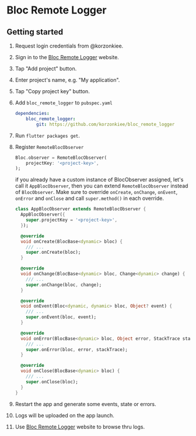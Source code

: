 # Bloc Remote Logger

## Getting started

1. Request login credentials from @korzonkiee.
2. Sign in to the [Bloc Remote Logger](https://korzonkiee.github.io/) website.
3. Tap "Add project" button.
4. Enter project's name, e.g. "My application".
5. Tap "Copy project key" button.
6. Add `bloc_remote_logger` to `pubspec.yaml`
    ```yaml
    dependencies:
        bloc_remote_logger:
            git: https://github.com/korzonkiee/bloc_remote_logger
    ```
7. Run `flutter packages get`.
8. Register `RemoteBlocObserver`
    ```dart
    Bloc.observer = RemoteBlocObserver(
        projectKey: '<project-key>',
    );
    ```

    if you already have a custom instance of BlocObserver assigned, let's call it `AppBlocObserver`, then you can extend `RemoteBlocObserver` instead of `BlocObserver`. Make sure to override `onCreate`, `onChange`, `onEvent`, `onError` and `onClose` and call `super.method()` in each override.

    ```dart
    class AppBlocObserver extends RemoteBlocObserver {
      AppBlocObserver({
        super.projectKey = '<project-key>',
      });

      @override
      void onCreate(BlocBase<dynamic> bloc) {
        /// ...
        super.onCreate(bloc);
      }

      @override
      void onChange(BlocBase<dynamic> bloc, Change<dynamic> change) {
        /// ...
        super.onChange(bloc, change);
      }

      @override
      void onEvent(Bloc<dynamic, dynamic> bloc, Object? event) {
        /// ...
        super.onEvent(bloc, event);
      }

      @override
      void onError(BlocBase<dynamic> bloc, Object error, StackTrace stackTrace) {
        /// ...
        super.onError(bloc, error, stackTrace);
      }

      @override
      void onClose(BlocBase<dynamic> bloc) {
        /// ...
        super.onClose(bloc);
      }
    }
    ```
9. Restart the app and generate some events, state or errors.
10. Logs will be uploaded on the app launch.
11. Use [Bloc Remote Logger](https://korzonkiee.github.io/) website to browse thru logs.